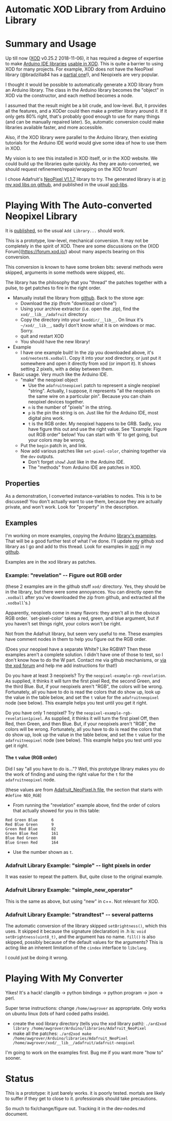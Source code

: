 # Automatic XOD Library from Arduino Library

# Summary and Usage

Up till now ([XOD](https://xod.id) v0.25.2 2018-11-06), it has required a degree of expertise to make [Arduino IDE libraries](https://www.arduino.cc/en/Guide/Libraries) [usable in XOD](https://xod.io/docs/guide/wrapping-arduino-libraries). This is quite a barrier to using XOD for many projects. For example, XOD does not have the NeoPixel library (@bradzilla84 has a [partial one](https://xod.io/libs/bradzilla84/neopixel/)!), and Neopixels are very popular.

I thought it would be possible to automatically generate a XOD library from an Arduino library. The class in the Arduino library becomes the "object" in XOD via the constructor, and each method becomes a node. 

I assumed that the result might be a bit crude, and low-level. But, it provides all the features, and a XODer could then make a prettier library around it. If it only gets 80% right, that's probably good enough to use for many things (and can be manually repaired later). So, automatic conversion could make libraries available faster, and more accessible.

Also, if the XOD library were parallel to the Arduino library, then existing tutorials for the Arduino IDE world would give some idea of how to use them in XOD.

My vision is to see this installed in XOD itself, or in the XOD website. We could build up the libraries quite quickly. As they are auto-converted, we should request refinement/repair/wrapping on the XOD forum!

I chose Adafruit's [NeoPixel V1.1.7](https://github.com/adafruit/Adafruit_NeoPixel) library to try. The generated library is at [in my xod libs on github](https://github.com/awgrover/xod_lib/tree/master/lib/awgrover/adafruit-neopixel-ll), and published in the usual [xod-libs](https://xod.io/libs/awgrover/adafruit-neopixel-ll/).

# Playing With The Auto-converted Neopixel Library

It is [published](https://xod.io/libs/awgrover/adafruit-neopixel-ll/), so the usual `Add Library...` should work.

This is a prototype, low-level, mechanical conversion. It may not be completely in the spirit of XOD. There are some discussions on the (XOD Forum](https://forum.xod.io/) about many aspects bearing on this conversion.

This conversion is known to have some broken bits: several methods were skipped, arguments in some methods were skipped, etc. 

The library has the philosophy that you "thread" the patches together with a pulse, to get patches to fire in the right order.

* Manually install the library from [github](https://github.com/awgrover/arduino-2-xod). Back to the stone age:
  * Download the zip (from "download or clone")
  * Using your archive extractor (i.e. open the .zip), find the `xod/__lib__/adafruit` directory
  * Copy the directory into your `$xoddir/__lib__`. On linux it's `~/xod/__lib__`, sadly I don't know what it is on windows or mac. Sorry.
  * quit and restart XOD
  * You should have the new library!
* Example
   * I have one example built! In the zip you downloaded above, it's `xod/neotest6.xodball`. Copy it into your xod directory, or just put it somewhere and open it directly from xod (or import it). It shows setting 2 pixels, with a delay between them.
* Basic usage. Very much like the Arduino IDE.
  * "make" the neopixel object
    * Use the `adafruitneopixel` patch to represent a single neopixel "string". Actually, I suppose, it represents "all the neopixels on the same wire on a particular pin". Because you can chain neopixel devices together.
    * `n` is the number of "pixels" in the string.
    * `p` is the pin the string is on. Just like for the Arduino IDE, most digital pins work.
    * `t` is the RGB order. My neopixel happens to be GRB. Sadly, you have figure this out and use the right value. See "Example: Figure out RGB order" below! You can start with '6' to get going, but your colors may be wrong.
  * Put the `begin` patch in, and link.
  * Now add various patches like `set-pixel-color`, chaining together via the `dev` outputs.
    * Don't forget `show`! Just like in the Arduino IDE.
    * The "methods" from Arduino IDE are patches in XOD.

## Properties

As a demonstration, I converted instance-variables to nodes. This is to be discussed! You don't actually want to use them, because they are actually private, and won't work. Look for "property" in the description.

## Examples

I'm working on more examples, copying the Arduino [library's examples](https://github.com/adafruit/Adafruit_NeoPixel/tree/master/examples). That will be a good further test of what I've done. I'll update my github xod library as I go and add to this thread. Look for examples in [xod/](https://github.com/awgrover/arduino-2-xod/tree/master/xod) in my [github](https://github.com/awgrover/arduino-2-xod).

Examples are in the xod library as patches.

### Example: "revelation" -- Figure out RGB order

(these 2 examples are in the github stuff `xod/` directory. Yes, they should be in the library, but there were some annoyances. You can directly open the `.xodball` after you've downloaded the zip from github, and extracted all the `.xodball`'s.)

Apparently, neopixels come in many flavors: they aren't all in the obvious RGB order. `set-pixel-color' takes a red, green, and blue argument, but if you haven't set things right, your colors won't be right.

Not from the Adafruit library, but seem very useful to me. These examples have comment nodes in them to help you figure out the RGB order.

(Does your neopixel have a separate White? Like RGBW? Then these examples aren't a complete solution. I didn't have one of those to test, so I don't know how to do the W part. Contact me via github mechanisms, or [via the xod forum](https://forum.xod.io/u/awgrover) and help me add instructions for that!)

Do you have at least 3 neopixels? Try the `neopixel-example-rgb-revelation`. As supplied, it thinks it will turn the first pixel Red, the second Green, and the third Blue. But, if your neopixels aren't "RGB", the colors will be wrong. Fortunately, all you have to do is read the colors that do show up, look up the value in the table below, and set the `t` value for the `adafruitneopixel` node (see below). This example helps you test until you get it right.

Do you have only 1 neopixel? Try the `neopixel-example-rgb-revelation1pixel`. As supplied, it thinks it will turn the first pixel Off, then Red, then Green, and then Blue. But, if your neopixels aren't "RGB", the colors will be wrong. Fortunately, all you have to do is read the colors that do show up, look up the value in the table below, and set the `t` value for the `adafruitneopixel` node (see below). This example helps you test until you get it right.

#### The `t` value (RGB order)

Did I say "all you have to do is..."? Well, this prototype library makes you do the work of finding and using the right value for the `t` for the `adafruitneopixel` node.

(these values are from [Adafruit_NeoPixel.h file](https://github.com/adafruit/Adafruit_NeoPixel/blob/master/Adafruit_NeoPixel.h), the section that starts with `#define NEO_RGB`)

* From running the "revelation" example above, find the order of colors that actually showed for you in this table:
```
Red Green Blue      6
Red Blue Green      9
Green Red Blue      82
Green Blue Red      161
Blue Red Green      88
Blue Green Red      164
```
* Use the number shown as `t`.

### Adafruit Library Example: "simple" -- light pixels in order

It was easier to repeat the pattern. But, quite close to the original example.

### Adafruit Library Example: "simple_new_operator"

This is the same as above, but using "new" in c++. Not relevant for XOD.

### Adafruit Library Example: "strandtest" -- several patterns

The automatic conversion of the library skipped `setBrightness()`, which this uses. It skipped it because the signature (declaration) in .h is: `void setBrightness(uint8_t)`, and the argument has no name. `fill()` is also skipped, possibly because of the default values for the arguments? This is acting like an inherent limitation of the `cindex` interface to `libclang`. 

I could just be doing it wrong.



# Playing With My Converter

Yikes! It's a hack! clanglib -> python bindings -> python program -> json -> perl. 

Super terse instructions: change `/home/awgrover` as appropriate. Only works on ubuntu linux (lots of hard coded paths inside).
* create the xod library directory (tells you the xod library path): `./ard2xod library /home/awgrover/Arduino/libraries/Adafruit_NeoPixel`
* make all the patches: `./ard2xod make /home/awgrover/Arduino/libraries/Adafruit_NeoPixel /home/awgrover/xod/__lib__/adafruit/adafruit-neopixel`
  
I'm going to work on the examples first. Bug me if you want more "how to" sooner.

# Status

This is a prototype: it just barely works. it is poorly tested. mortals are likely to suffer if they get to close to it. professionals should take precautions.

So much to fix/change/figure out. Tracking it in the dev-nodes.md document.

